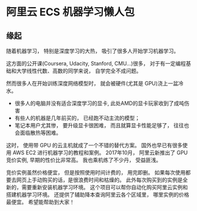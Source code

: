 # 阿里云 ECS 机器学习懒人包

## 缘起
随着机器学习， 特别是深度学习的大热， 吸引了很多人开始学习机器学习。

这方面的公开课(Coursera, Udacity, Stanford, CMU...)很多， 对于有一定编程基础和大学线性代数、高数的同学来说， 自学完全不成问题。

然而很多人在开始训练深度网络模型时， 就会被硬件(尤其是 GPU)浇上一盆冷水。

- 很多人的电脑并没有适合深度学习的显卡,  此处AMD的显卡玩家收到了成吨伤害
- 有些人的机器是几年前买的， 已经跑不动主流的模型；
- 笔记本用户尤其惨， 要升级显卡很困难， 而且就算显卡性能足够了， 往往也会面临散热等困难。

这时， 使用带 GPU 的云主机就成了一个不错的替代方案。 国外也早已有很多使用 AWS EC2 进行机器学习的教程和案例。 2017年10月， 阿里云新推出了 GPU 竞价实例, 早期的性价比非常高。 我也乘机练了不少丹， 受益匪浅。

竞价实例虽然价格便宜， 但是按照使用时间计费的， 用完即删。 如果每次使用都要去网页上手动购买的话，是很浪费时间和枯燥的。 此外每次购买到的实例是全新的，需要重新安装机器学习环境。 这个项目可以帮你自动化购买阿里云实例和搭建机器学习环境。 还提供了辅助降本查询阿里云各个区域里， 哪里实例的价格最便宜。 希望能帮助到大家！
